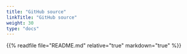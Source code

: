 ```yaml
---
title: "GitHub source"
linkTitle: "GitHub source"
weight: 30
type: "docs"
---
```


{{% readfile file="README.md" relative="true" markdown="true" %}}
